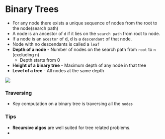 # Binary Trees

- For any node there exists a unique sequence of nodes from the root to the node(search path)
- A node is an ancestor of `d` if it lies on the `search path` from root to node.
- If a node is an `acestor` of d, d is a `descendant` of that node.
- Node with no descendants is called a `leaf`
- **Depth of a node** - Number of nodes on the search path from `root` to `n` (excluding n)
  - Depth starts from 0
- **Height of a binary tree** - Maximum depth of any node in that tree
- **Level of a tree** - All nodes at the same depth


![](https://i.gyazo.com/5c237a99fd775454714736130384c44f.png)


### Traversing
- Key computation on a binary tree is traversing all the `nodes`


### Tips
- **Recursive algos** are well suited for tree related problems.
- 